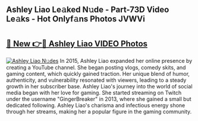 ## Ashley Liao Le𝚊ked N𝚞de - Part-73D Video Le𝚊ks - Hot Onlyf𝚊ns Photos JVWVi

# <h2><a href="http://ac37578.deff.icu/?id=Ashley+Liao">🔗 New 👉🔴 Ashley Liao VIDEO Photos</a></h2>

[![Ashley Liao N𝚞des](https://i.imgur.com/rIISA9y.gif)](http://ac37578.deff.icu/?id=Ashley+Liao)
In 2015, Ashley Liao expanded her online presence by creating a YouTube channel. She began posting vlogs, comedy skits, and gaming content, which quickly gained traction. Her unique blend of humor, authenticity, and vulnerability resonated with viewers, leading to a steady growth in her subscriber base. Ashley Liao's journey into the world of social media began with her love for gaming. She started streaming on Twitch under the username "GingerBreaker" in 2013, where she gained a small but dedicated following. Ashley Liao's charisma and infectious energy shone through her streams, making her a popular figure in the gaming community.
